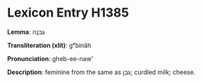 # Lexicon Entry H1385

**Lemma**: גְּבִנָה

**Transliteration (xlit)**: gᵉbinâh

**Pronunciation**: gheb-ee-naw'

**Description**:
feminine from the same as גִּבֵּן; curdled milk; cheese.
